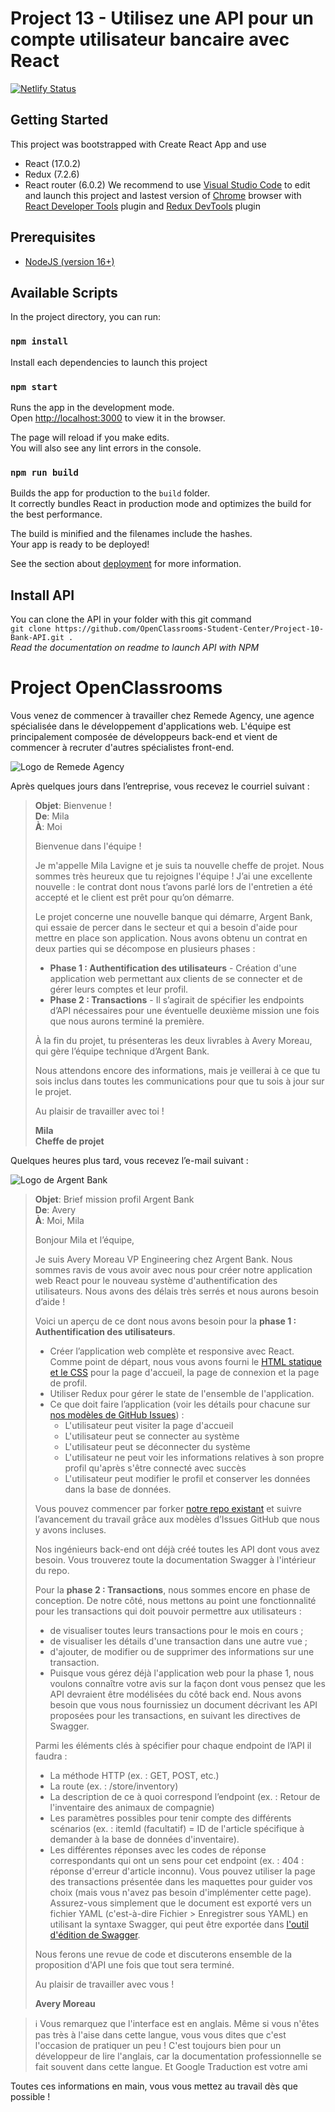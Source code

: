 # Project 13 - Utilisez une API pour un compte utilisateur bancaire avec React

[![Netlify Status](https://api.netlify.com/api/v1/badges/0b47f33d-4fd0-4f24-bc60-8dbace9a7195/deploy-status)](https://app.netlify.com/sites/resonant-fudge-ab2499/deploys)

## Getting Started

This project was bootstrapped with Create React App and use

-  React (17.0.2)
-  Redux (7.2.6)
-  React router (6.0.2)
   We recommend to use [Visual Studio Code](https://code.visualstudio.com/) to edit and launch this project and lastest version of [Chrome](https://www.google.fr/chrome/) browser with [React Developer Tools](https://chrome.google.com/webstore/detail/react-developer-tools/) plugin and [Redux DevTools](https://chrome.google.com/webstore/detail/redux-devtools/) plugin

## Prerequisites

-  [NodeJS (version 16+)](https://nodejs.org/en/download/)

## Available Scripts

In the project directory, you can run:

### `npm install`

Install each dependencies to launch this project

### `npm start`

Runs the app in the development mode.\
Open [http://localhost:3000](http://localhost:3000) to view it in the browser.

The page will reload if you make edits.\
You will also see any lint errors in the console.

### `npm run build`

Builds the app for production to the `build` folder.\
It correctly bundles React in production mode and optimizes the build for the best performance.

The build is minified and the filenames include the hashes.\
Your app is ready to be deployed!

See the section about [deployment](https://facebook.github.io/create-react-app/docs/deployment) for more information.

## Install API

You can clone the API in your folder with this git command  
`git clone https://github.com/OpenClassrooms-Student-Center/Project-10-Bank-API.git .`  
_Read the documentation on readme to launch API with NPM_

# Project OpenClassrooms

Vous venez de commencer à travailler chez Remede Agency, une agence spécialisée dans le développement d'applications web. L'équipe est principalement composée de développeurs back-end et vient de commencer à recruter d'autres spécialistes front-end.

![Logo de Remede Agency](https://user.oc-static.com/upload/2020/08/14/15974097192929_image1.png)

Après quelques jours dans l’entreprise, vous recevez le courriel suivant :

> **Objet**: Bienvenue !  
> **De**: Mila  
> **À**: Moi
>
> Bienvenue dans l'équipe !
>
> Je m'appelle Mila Lavigne et je suis ta nouvelle cheffe de projet. Nous sommes très heureux que tu rejoignes l'équipe ! J’ai une excellente nouvelle : le contrat dont nous t’avons parlé lors de l'entretien a été accepté et le client est prêt pour qu’on démarre.
>
> Le projet concerne une nouvelle banque qui démarre, Argent Bank, qui essaie de percer dans le secteur et qui a besoin d'aide pour mettre en place son application. Nous avons obtenu un contrat en deux parties qui se décompose en plusieurs phases :
>
> -  **Phase 1 : Authentification des utilisateurs** - Création d'une application web permettant aux clients de se connecter et de gérer leurs comptes et leur profil.
> -  **Phase 2 : Transactions** - Il s’agirait de spécifier les endpoints d’API nécessaires pour une éventuelle deuxième mission une fois que nous aurons terminé la première.
>
> À la fin du projet, tu présenteras les deux livrables à Avery Moreau, qui gère l’équipe technique d’Argent Bank.
>
> Nous attendons encore des informations, mais je veillerai à ce que tu sois inclus dans toutes les communications pour que tu sois à jour sur le projet.
>
> Au plaisir de travailler avec toi !
>
> **Mila**  
> **Cheffe de projet**

Quelques heures plus tard, vous recevez l’e-mail suivant :

![Logo de Argent Bank](https://user.oc-static.com/upload/2020/08/14/1597410191519_image2.png)

> **Objet**: Brief mission profil Argent Bank  
> **De**: Avery  
> **À**: Moi, Mila
>
> Bonjour Mila et l’équipe,
>
> Je suis Avery Moreau VP Engineering chez Argent Bank. Nous sommes ravis de vous avoir avec nous pour créer notre application web React pour le nouveau système d'authentification des utilisateurs. Nous avons des délais très serrés et nous aurons besoin d’aide !
>
> Voici un aperçu de ce dont nous avons besoin pour la **phase 1 : Authentification des utilisateurs**.
>
> -  Créer l’application web complète et responsive avec React. Comme point de départ, nous vous avons fourni le [HTML statique et le CSS](https://github.com/OpenClassrooms-Student-Center/Project-10-Bank-API/tree/master/designs) pour la page d'accueil, la page de connexion et la page de profil.
> -  Utiliser Redux pour gérer le state de l'ensemble de l'application.
> -  Ce que doit faire l’application (voir les détails pour chacune sur [nos modèles de GitHub Issues](https://github.com/OpenClassrooms-Student-Center/Project-10-Bank-API/tree/master/.github/ISSUE_TEMPLATE)) :
>    -  L'utilisateur peut visiter la page d'accueil
>    -  L'utilisateur peut se connecter au système
>    -  L'utilisateur peut se déconnecter du système
>    -  L'utilisateur ne peut voir les informations relatives à son propre profil qu'après s'être connecté avec succès
>    -  L'utilisateur peut modifier le profil et conserver les données dans la base de données.
>
> Vous pouvez commencer par forker [notre repo existant](https://github.com/OpenClassrooms-Student-Center/Project-10-Bank-API) et suivre l’avancement du travail grâce aux modèles d’Issues GitHub que nous y avons incluses.
>
> Nos ingénieurs back-end ont déjà créé toutes les API dont vous avez besoin. Vous trouverez toute la documentation Swagger à l'intérieur du repo.
>
> Pour la **phase 2 : Transactions**, nous sommes encore en phase de conception. De notre côté, nous mettons au point une fonctionnalité pour les transactions qui doit pouvoir permettre aux utilisateurs :
>
> -  de visualiser toutes leurs transactions pour le mois en cours ;
> -  de visualiser les détails d'une transaction dans une autre vue ;
> -  d'ajouter, de modifier ou de supprimer des informations sur une transaction.
> -  Puisque vous gérez déjà l'application web pour la phase 1, nous voulons connaître votre avis sur la façon dont vous pensez que les API devraient être modélisées du côté back end. Nous avons besoin que vous nous fournissiez un document décrivant les API proposées pour les transactions, en suivant les directives de Swagger.
>
> Parmi les éléments clés à spécifier pour chaque endpoint de l’API il faudra :
>
> -  La méthode HTTP (ex. : GET, POST, etc.)
> -  La route (ex. : /store/inventory)
> -  La description de ce à quoi correspond l’endpoint (ex. : Retour de l'inventaire des animaux de compagnie)
> -  Les paramètres possibles pour tenir compte des différents scénarios (ex. : itemId (facultatif) = ID de l'article spécifique à demander à la base de données d'inventaire).
> -  Les différentes réponses avec les codes de réponse correspondants qui ont un sens pour cet endpoint (ex. : 404 : réponse d'erreur d'article inconnu).
>    Vous pouvez utiliser la page des transactions présentée dans les maquettes pour guider vos choix (mais vous n'avez pas besoin d'implémenter cette page). Assurez-vous simplement que le document est exporté vers un fichier YAML (c'est-à-dire Fichier > Enregistrer sous YAML) en utilisant la syntaxe Swagger, qui peut être exportée dans [l'outil d'édition de Swagger](https://editor.swagger.io/).
>
> Nous ferons une revue de code et discuterons ensemble de la proposition d'API une fois que tout sera terminé.
>
> Au plaisir de travailler avec vous !
>
> **Avery Moreau**

> ℹ️ Vous remarquez que l'interface est en anglais. Même si vous n'êtes pas très à l'aise dans cette langue, vous vous dites que c'est l'occasion de pratiquer un peu ! C'est toujours bien pour un développeur de lire l'anglais, car la documentation professionnelle se fait souvent dans cette langue. Et Google Traduction est votre ami

Toutes ces informations en main, vous vous mettez au travail dès que possible !
